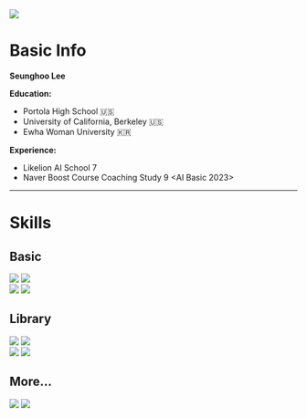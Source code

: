 <div align=left>
    <img src="https://capsule-render.vercel.app/api?type=waving&color=auto&height=200&section=header&text=Seunghoo's%20GitHub&fontSize=80" />
</div>
    

# Basic Info

**Seunghoo Lee**
   
**Education:**
- Portola High School 🇺🇸
- University of California, Berkeley 🇺🇸
- Ewha Woman University 🇰🇷

**Experience:**
- Likelion AI School 7
- Naver Boost Course Coaching Study 9 <AI Basic 2023>

---

# Skills

## Basic
<div align=left>
    <img src="https://img.shields.io/badge/Python-3776AB?style=flat&logo=Python&logoColor=white"/>
    <img src="https://img.shields.io/badge/Visual%20Studio%20Code-007ACC?style=flat&logo=VisualStudioCode&logoColor=white"/>
    <br>
    <img src="https://img.shields.io/badge/HTML5-E34F26?style=flat&logo=HTML5&logoColor=white"/>
    <img src="https://img.shields.io/badge/CSS3-1572B6?style=flat&logo=CSS3&logoColor=white"/>
</div>

## Library
<div align=left>
    <img src="https://img.shields.io/badge/NumPy-013243?style=flat&logo=NumPy&logoColor=white"/>
    <img src="https://img.shields.io/badge/pandas-150458?style=flat&logo=pandas&logoColor=white"/>
    <br>
    <img src="https://img.shields.io/badge/Plotly-3F4F75?style=flat&logo=Plotly&logoColor=white"/>
    <img src="https://img.shields.io/badge/Folium-77B829?style=flat&logo=Folium&logoColor=white"/>
</div>

## More...
<div align=left>
    <img src="https://img.shields.io/badge/MySQL-4479A1?style=flat&logo=MySQL&logoColor=white"/>
    <img src="https://img.shields.io/badge/Tableau-E97627?style=flat&logo=Tableau&logoColor=white"/>
</div>
